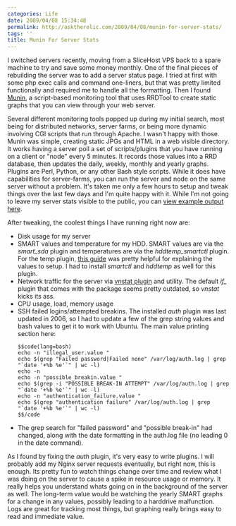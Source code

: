 ```yaml
---
categories: Life
date: 2009/04/08 15:34:48
permalink: http://asktherelic.com/2009/04/08/munin-for-server-stats/
tags: ''
title: Munin For Server Stats
---
```

I switched servers recently, moving from a SliceHost VPS back to a spare machine to try and save some money monthly. One of the final pieces of rebuilding the server was to add a server status page. I tried at first with some php exec calls and command one-liners, but that was pretty limited functionally and required me to handle all the formatting. Then I found [Munin](http://munin.projects.linpro.no/), a script-based monitoring tool that uses RRDTool to create static graphs that you can view through your web server.

Several different monitoring tools popped up during my initial search, most being for distributed networks, server farms, or being more dynamic involving CGI scripts that run through Apache. I wasn't happy with those. Munin was simple, creating static JPGs and HTML in a web visible directory. It works having a server poll a set of scripts/plugins that you have running on a client or "node" every 5 minutes. It records those values into a RRD database, then updates the daily, weekly, monthly and yearly graphs. Plugins are Perl, Python, or any other Bash style scripts. While it does have capabilities for server-farms, you can run the server and node on the same server without a problem. It's taken me only a few hours to setup and tweak things over the last few days and I'm quite happy with it. While I'm not going to leave my server stats visible to the public, you can [view example output here](http://munin.ping.uio.no/ping.uio.no/bimbo.ping.uio.no.html).

After tweaking, the coolest things I have running right now are:
<ul>
	<li>Disk usage for my server</li>
	<li>SMART values and temperature for my HDD. SMART values are via the <em>smart_sda</em> plugin and temperatures are via the <em>hddtemp_smartctl</em> plugin. For the temp plugin, <a title="http://www.linuxweblog.com/blogs/sandip/20081224/munin-node-plugin-configurations" href="http://www.linuxweblog.com/blogs/sandip/20081224/munin-node-plugin-configurations" target="_blank">this guide</a> was pretty helpful for explaining the values to setup. I had to install <em>smartctl</em> and <em>hddtemp</em> as well for this plugin.</li>
	<li>Network traffic for the server via <a title="http://muninexchange.projects.linpro.no/?view&amp;phid=400" href="http://muninexchange.projects.linpro.no/?view&amp;phid=400">vnstat plugin</a> and utility. The default <em>if_</em> plugin that comes with the package seems pretty outdated, so <em>vnstat</em> kicks its ass.</li>
	<li>CPU usage, load, memory usage</li>
	<li>SSH failed logins/attempted breakins. The installed <em>auth</em> plugin was last updated in 2006, so I had to update a few of the grep string values and bash values to get it to work with Ubuntu. The main value printing section here:

	$$code(lang=bash)
	echo -n "illegal_user.value "
	echo $(grep "Failed password|Failed none" /var/log/auth.log | grep "`date '+%b %e'`" | wc -l)
	echo -n
	echo -n "possible_breakin.value "
	echo $(grep -i "POSSIBLE BREAK-IN ATTEMPT" /var/log/auth.log | grep "`date '+%b %e'`" | wc -l)
	echo -n "authentication_failure.value "
	echo $(grep "authentication failure" /var/log/auth.log | grep "`date '+%b %e'`" | wc -l)
	$$/code

</li>
<li>The grep search for "failed password" and "possible break-in" had changed, along with the date formatting in the auth.log file (no leading 0 in the date command).</li>
</ul>

As I found by fixing the <em>auth</em> plugin, it's very easy to write plugins. I will probably add my Nginx server requests eventually, but right now, this is enough. Its pretty fun to watch things change over time and review what I was doing on the server to cause a spike in resource usage or memory. It really helps you understand whats going on in the background of the server as well. The long-term value would be watching the yearly SMART graphs for a change in any values, possibly leading to a harddrive malfunction. Logs are great for tracking most things, but graphing really brings easy to read and immediate value.
